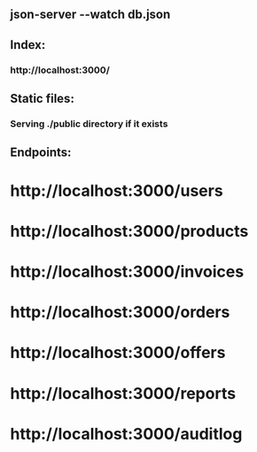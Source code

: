 ## json-server --watch db.json


## Index:
### http://localhost:3000/

## Static files:
### Serving ./public directory if it exists

## Endpoints:

# http://localhost:3000/users
# http://localhost:3000/products
# http://localhost:3000/invoices
# http://localhost:3000/orders
# http://localhost:3000/offers
# http://localhost:3000/reports
# http://localhost:3000/auditlog


